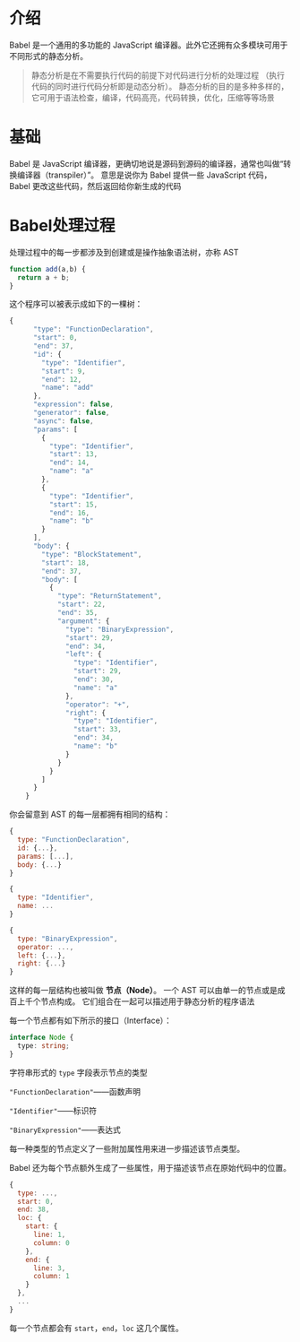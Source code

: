 # 介绍

Babel 是一个通用的多功能的 JavaScript 编译器。此外它还拥有众多模块可用于不同形式的静态分析。


> 静态分析是在不需要执行代码的前提下对代码进行分析的处理过程 （执行代码的同时进行代码分析即是动态分析）。 静态分析的目的是多种多样的， 它可用于语法检查，编译，代码高亮，代码转换，优化，压缩等等场景

# 基础

Babel 是 JavaScript 编译器，更确切地说是源码到源码的编译器，通常也叫做“转换编译器（transpiler）”。 意思是说你为 Babel 提供一些 JavaScript 代码，Babel 更改这些代码，然后返回给你新生成的代码
# Babel处理过程

处理过程中的每一步都涉及到创建或是操作抽象语法树，亦称 AST

```js
function add(a,b) {
  return a + b;
}
```
这个程序可以被表示成如下的一棵树：
```js
{
      "type": "FunctionDeclaration",
      "start": 0,
      "end": 37,
      "id": {
        "type": "Identifier",
        "start": 9,
        "end": 12,
        "name": "add"
      },
      "expression": false,
      "generator": false,
      "async": false,
      "params": [
        {
          "type": "Identifier",
          "start": 13,
          "end": 14,
          "name": "a"
        },
        {
          "type": "Identifier",
          "start": 15,
          "end": 16,
          "name": "b"
        }
      ],
      "body": {
        "type": "BlockStatement",
        "start": 18,
        "end": 37,
        "body": [
          {
            "type": "ReturnStatement",
            "start": 22,
            "end": 35,
            "argument": {
              "type": "BinaryExpression",
              "start": 29,
              "end": 34,
              "left": {
                "type": "Identifier",
                "start": 29,
                "end": 30,
                "name": "a"
              },
              "operator": "+",
              "right": {
                "type": "Identifier",
                "start": 33,
                "end": 34,
                "name": "b"
              }
            }
          }
        ]
      }
    }
```

你会留意到 AST 的每一层都拥有相同的结构：


```js
{
  type: "FunctionDeclaration",
  id: {...},
  params: [...],
  body: {...}
}
```

```js
{
  type: "Identifier",
  name: ...
}
```

```js
{
  type: "BinaryExpression",
  operator: ...,
  left: {...},
  right: {...}
}
```

这样的每一层结构也被叫做 **节点（Node）**。 一个 AST 可以由单一的节点或是成百上千个节点构成。 它们组合在一起可以描述用于静态分析的程序语法

每一个节点都有如下所示的接口（Interface）：

```typescript
interface Node {
  type: string;
}
```

字符串形式的 `type` 字段表示节点的类型

 `"FunctionDeclaration"`——函数声明
 
 `"Identifier"`——标识符
 
  `"BinaryExpression"`——表达式

  每一种类型的节点定义了一些附加属性用来进一步描述该节点类型。

  Babel 还为每个节点额外生成了一些属性，用于描述该节点在原始代码中的位置。

```js
{
  type: ...,
  start: 0,
  end: 38,
  loc: {
    start: {
      line: 1,
      column: 0
    },
    end: {
      line: 3,
      column: 1
    }
  },
  ...
}
```

每一个节点都会有 `start`，`end`，`loc` 这几个属性。
